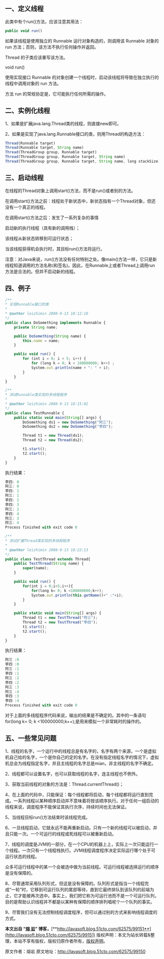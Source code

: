 


## 一、定义线程

此类中有个run()方法，应该注意其用法：

```js 
public void run()
```

如果该线程是使用独立的 Runnable 运行对象构造的，则调用该 Runnable 对象的 run 方法；否则，该方法不执行任何操作并返回。

Thread 的子类应该重写该方法。

void run()

使用实现接口 Runnable 的对象创建一个线程时，启动该线程将导致在独立执行的线程中调用对象的 run 方法。

方法 run 的常规协定是，它可能执行任何所需的操作。

## 二、实例化线程

1、如果是扩展java.lang.Thread类的线程，则直接new即可。

2、如果是实现了java.lang.Runnable接口的类，则用Thread的构造方法：

```js 
Thread(Runnable target)
Thread(Runnable target, String name)
Thread(ThreadGroup group, Runnable target)
Thread(ThreadGroup group, Runnable target, String name)
Thread(ThreadGroup group, Runnable target, String name, long stackSize)
```

## 三、启动线程

在线程的Thread对象上调用start()方法，而不是run()或者别的方法。

在调用start()方法之前：线程处于新状态中，新状态指有一个Thread对象，但还没有一个真正的线程。

在调用start()方法之后：发生了一系列复杂的事情

启动新的执行线程（具有新的调用栈）；

该线程从新状态转移到可运行状态；

当该线程获得机会执行时，其目标run()方法将运行。

注意：对Java来说，run()方法没有任何特别之处。像main()方法一样，它只是新线程知道调用的方法名称(和签名)。因此，在Runnable上或者Thread上调用run方法是合法的。但并不启动新的线程。

## 四、例子


```js 
/** 
* 实现Runnable接口的类 
* 
* @author leizhimin 2008-9-13 18:12:10 
*/ 
public class DoSomething implements Runnable { 
    private String name; 

    public DoSomething(String name) { 
        this.name = name; 
    } 

    public void run() { 
        for (int i = 0; i < 5; i++) { 
            for (long k = 0; k < 100000000; k++) ; 
            System.out.println(name + ": " + i); 
        } 
    } 
}

/** 
* 测试Runnable类实现的多线程程序 
* 
* @author leizhimin 2008-9-13 18:15:02 
*/ 
public class TestRunnable { 
    public static void main(String[] args) { 
        DoSomething ds1 = new DoSomething("阿三"); 
        DoSomething ds2 = new DoSomething("李四"); 

        Thread t1 = new Thread(ds1); 
        Thread t2 = new Thread(ds2); 

        t1.start(); 
        t2.start(); 
    } 
}
```

执行结果：


```js 
李四: 0
阿三: 0
李四: 1
阿三: 1
李四: 2
李四: 3
阿三: 2
李四: 4
阿三: 3
阿三: 4
Process finished with exit code 0
```


```js 
/** 
* 测试扩展Thread类实现的多线程程序 
* 
* @author leizhimin 2008-9-13 18:22:13 
*/ 
public class TestThread extends Thread{ 
    public TestThread(String name) { 
        super(name); 
    } 

    public void run() { 
        for(int i = 0;i<5;i++){ 
            for(long k= 0; k <100000000;k++); 
            System.out.println(this.getName()+" :"+i); 
        } 
    } 

    public static void main(String[] args) { 
        Thread t1 = new TestThread("阿三"); 
        Thread t2 = new TestThread("李四"); 
        t1.start(); 
        t2.start(); 
    } 
}
```

执行结果：


```js 
阿三 :0
李四 :0
阿三 :1
李四 :1
阿三 :2
李四 :2
阿三 :3
阿三 :4
李四 :3
李四 :4
Process finished with exit code 0
```

对于上面的多线程程序代码来说，输出的结果是不确定的。其中的一条语句for(long k= 0; k <100000000;k++);是用来模拟一个非常耗时的操作的。

## 五、一些常见问题

1、线程的名字，一个运行中的线程总是有名字的，名字有两个来源，一个是虚拟机自己给的名字，一个是你自己的定的名字。在没有指定线程名字的情况下，虚拟机总会为线程指定名字，并且主线程的名字总是mian，非主线程的名字不确定。

2、线程都可以设置名字，也可以获取线程的名字，连主线程也不例外。

3、获取当前线程的对象的方法是：Thread.currentThread()；

4、在上面的代码中，只能保证：每个线程都将启动，每个线程都将运行直到完成。一系列线程以某种顺序启动并不意味着将按该顺序执行。对于任何一组启动的线程来说，调度程序不能保证其执行次序，持续时间也无法保证。

5、当线程目标run()方法结束时该线程完成。

6、一旦线程启动，它就永远不能再重新启动。只有一个新的线程可以被启动，并且只能一次。一个可运行的线程或死线程可以被重新启动。

7、线程的调度是JVM的一部分，在一个CPU的机器上上，实际上一次只能运行一个线程。一次只有一个线程栈执行。JVM线程调度程序决定实际运行哪个处于可运行状态的线程。

众多可运行线程中的某一个会被选中做为当前线程。可运行线程被选择运行的顺序是没有保障的。

8、尽管通常采用队列形式，但这是没有保障的。队列形式是指当一个线程完成“一轮”时，它移到可运行队列的尾部等待，直到它最终排队到该队列的前端为止，它才能被再次选中。事实上，我们把它称为可运行池而不是一个可运行队列，目的是帮助认识线程并不都是以某种有保障的顺序排列唱呢个一个队列的事实。

9、尽管我们没有无法控制线程调度程序，但可以通过别的方式来影响线程调度的方式。

**本文出自 “**[**熔 岩**](http://lavasoft.blog.51cto.com/)**” 博客，**[**http://lavasoft.blog.51cto.com/62575/99151**](http://lavasoft.blog.51cto.com/62575/99151)
版权声明：本文为站长转载&整理，本站不享有版权，版权归原作者所有，[版权声明](https://gitee.com/hezhiyuan007/java-notes/raw/master/disclaimer.md)。




原文作者：熔岩 原文地址：http://lavasoft.blog.51cto.com/62575/99150